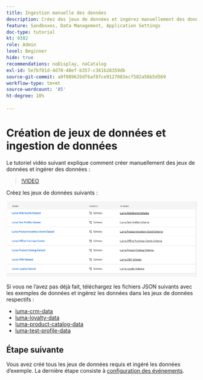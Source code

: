 ```yaml
---
title: Ingestion manuelle des données
description: Créez des jeux de données et ingérez manuellement des données d’exemple.
feature: Sandboxes, Data Management, Application Settings
doc-type: tutorial
kt: 9382
role: Admin
level: Beginner
hide: true
recommendations: noDisplay, noCatalog
exl-id: 5e7bf81d-4d70-48ef-b357-c361b28359db
source-git-commit: a0f089635df6af8fce9127083ecf582a56b5d569
workflow-type: tm+mt
source-wordcount: '85'
ht-degree: 10%

---
```


# Création de jeux de données et ingestion de données

Le tutoriel vidéo suivant explique comment créer manuellement des jeux de données et ingérer des données :

>[!VIDEO](https://video.tv.adobe.com/v/334293?quality=12)


Créez les jeux de données suivants :

![Création de jeux de données](/help/tutorial-configure-a-training-sandbox/assets/datasets.png)

Si vous ne l’avez pas déjà fait, téléchargez les fichiers JSON suivants avec les exemples de données et ingérez les données dans les jeux de données respectifs :

* [luma-crm-data](/help/tutorial-configure-a-training-sandbox/assets/luma-data/luma-crm-data.json)
* [luma-loyalty-data](/help/tutorial-configure-a-training-sandbox/assets/luma-data/luma-loyalty-data.json)
* [luma-product-catalog-data](/help/tutorial-configure-a-training-sandbox/assets/luma-data/luma-product-catalog-data.json)
* [luma-test-profile-data](/help/tutorial-configure-a-training-sandbox/assets/luma-data/luma-test-profiles-data.json)

## Étape suivante

Vous avez créé tous les jeux de données requis et ingéré les données d’exemple. La dernière étape consiste à [configuration des événements](/help/tutorial-configure-a-training-sandbox/configure-events.md).

